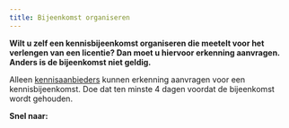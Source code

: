 ```yaml
---
title: Bijeenkomst organiseren
---
```

**Wilt u zelf een kennisbijeenkomst organiseren die meetelt voor het verlengen van een licentie? Dan moet u hiervoor erkenning aanvragen. Anders is de bijeenkomst niet geldig.**

Alleen [kennisaanbieders](/wat-wij-doen/kennisaanbieders) kunnen erkenning aanvragen voor een kennisbijeenkomst. Doe dat ten minste 4 dagen voordat de bijeenkomst wordt gehouden.

**Snel naar:**

<link-container>
<link-button link='{"name": "Kennisaanbieder worden","url": "/wat-wij-doen/kennisaanbieders/"}'></link-button>
</link-container>
